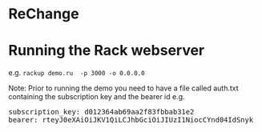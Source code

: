 # ReChange

# Running the Rack webserver

e.g. `rackup demo.ru  -p 3000 -o 0.0.0.0` 

Note: Prior to running the demo you need to have a file called auth.txt containing the subscription key and the bearer id e.g.

<pre>
subscription_key: d012364ab69aa2f83fbbab31e2
bearer: rteyJ0eXAiOiJKV1QiLCJhbGciOiJIUzI1NiocCYnd04IdSnyk
</pre>
